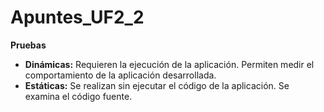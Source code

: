 # Apuntes_UF2_2

**Pruebas**
+ **Dinámicas:** Requieren la ejecución de la aplicación. Permiten medir el comportamiento de la aplicación desarrollada.
+ **Estáticas:** Se realizan sin ejecutar el código de la aplicación. Se examina el código fuente.
